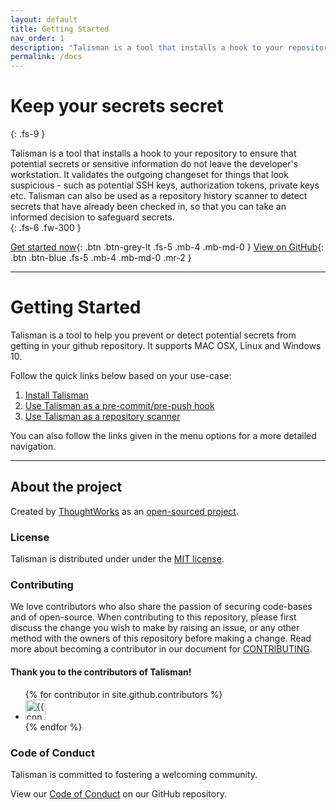 ```yaml
---
layout: default
title: Getting Started
nav_order: 1
description: "Talisman is a tool that installs a hook to your repository to ensure that potential secrets or sensitive information do not leave the developer's workstation. It validates the outgoing changeset for things that look suspicious - such as potential SSH keys, authorization tokens, private keys etc."
permalink: /docs
---
```


# Keep your secrets secret
{: .fs-9 }

Talisman is a tool that installs a hook to your repository to ensure that potential secrets or sensitive information do not leave the developer's workstation.
It validates the outgoing changeset for things that look suspicious - such as potential SSH keys, authorization tokens, private keys etc.
Talisman can also be used as a repository history scanner to detect secrets that have already been checked in, so that you can take an informed decision to safeguard secrets.  
{: .fs-6 .fw-300 }

[Get started now](#getting-started){: .btn .btn-grey-lt .fs-5 .mb-4 .mb-md-0 } [View on GitHub](https://github.com/thoughtworks/talisman){: .btn .btn-blue .fs-5 .mb-4 .mb-md-0 .mr-2 }

---

# Getting Started

Talisman is a tool to help you prevent or detect potential secrets from getting in your github repository.
It supports MAC OSX, Linux and Windows 10.

Follow the quick links below based on your use-case:
1. [Install Talisman](#installation)
2. [Use Talisman as a pre-commit/pre-push hook](#as-a-hook)
3. [Use Talisman as a repository scanner](#as-a-git-scanner)

You can also follow the links given in the menu options for a more detailed navigation.

---

## About the project

Created by [ThoughtWorks](https://www.thoughtworks.com) as an [open-sourced project](https://github.com/thoughtworks).

### License

Talisman is distributed under under the [MIT license](https://github.com/thoughtworks/talisman/blob/main/LICENSE).

### Contributing

We love contributors who also share the passion of securing code-bases and of
open-source. When contributing to this repository, please first discuss the
change you wish to make by raising an issue, or any other method with the owners
of this repository before making a change. Read more about becoming a
contributor in our document for [CONTRIBUTING](https://github.com/thoughtworks/talisman/blob/main/contributing.md).

#### Thank you to the contributors of Talisman!

<ul class="list-style-none">
{% for contributor in site.github.contributors %}
  <li class="d-inline-block mr-1">
     <a href="{{ contributor.html_url }}"><img src="{{ contributor.avatar_url }}" width="32" height="32" alt="{{ contributor.login }}"/></a>
  </li>
{% endfor %}
</ul>

### Code of Conduct

Talisman is committed to fostering a welcoming community.

View our [Code of Conduct](https://github.com/thoughtworks/talisman/blob/main/CODE_OF_CONDUCT.md)
on our GitHub repository.
